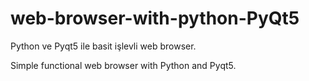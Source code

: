 # web-browser-with-python-PyQt5

Python ve Pyqt5 ile basit işlevli web browser.

Simple functional web browser with Python and Pyqt5.
